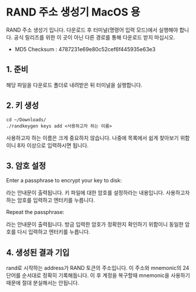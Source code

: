 # RAND 주소 생성기 MacOS 용

RAND 주소 생성기 입니다. 다운로드 후 터미널(명령어 입력 모드)에서 실행해야 합니다. 공식 릴리즈를 위한 이 곳이 아닌 다른 경로를 통해 다운로드 받지 마십시오.

- MD5 Checksum : 4787231e69e80c52cef6f445935e63e3

## 1. 준비

해당 파일을 다운로드 폴더로 내려받은 뒤 터미널을 실행합니다.

## 2. 키 생성

    cd ~/Downloads/
    ./randkeygen keys add <사용하고자 하는 이름>

사용하고자 하는 이름은 크게 중요하지 않습니다. 나중에 목록에서 쉽게 찾아보기 위함이니 8자 이상으로 입력하시면 됩니다.

## 3. 암호 설정

Enter a passphrase to encrypt your key to disk:

라는 안내문이 출력됩니다. 키 파일에 대한 암호를 설정하라는 내용입니다. 사용하고자 하는 암호를 입력하고 엔터키를 누릅니다.

Repeat the passphrase:

라는 안내문이 출력됩니다. 방금 입력한 암호가 정확한지 확인하기 위함이니 동일한 암호를 다시 입력하고 엔터키를 누릅니다.

## 4. 생성된 결과 기입

rand로 시작하는 address가 RAND 토큰의 주소입니다. 이 주소와 mnemonic의 24단어를 순서대로 정확히 기록해둡니다. 이 후 계정을 복구할때 mnemonic을 사용하기 때문에 절대 분실해서는 안됩니다.
